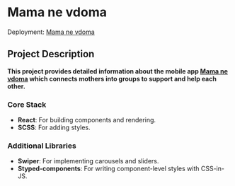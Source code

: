# Mama ne vdoma

Deployment: [Mama ne vdoma](https://mama-ne-vdoma.online/)

## Project Description

**This project provides detailed information about the mobile app [Mama ne vdoma](https://play.google.com/store/apps/details?id=tech.baza_trainee.mama_ne_vdoma) which connects mothers into groups to support and help each other.**

### Core Stack
- **React**: For building components and rendering.
- **SCSS**: For adding styles.

### Additional Libraries
- **Swiper**: For implementing carousels and sliders.
- **Styped-components**: For writing component-level styles with CSS-in-JS.

